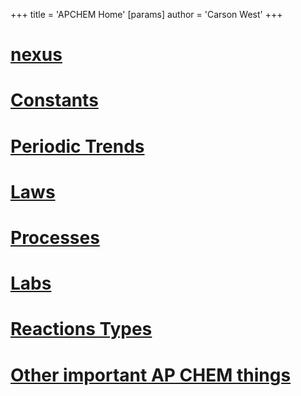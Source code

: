 +++
 title = 'APCHEM Home'
[params]
	author = 'Carson West'
+++
# [nexus](./../nexus/)

# [Constants](./../constants/)
# [Periodic Trends](./../periodic-trends/)
# [Laws](./../laws/)
# [Processes](./../processes/)
# [Labs](./../labs/)
# [Reactions Types](./../reactions-types/)

# [Other important AP CHEM things](./../other-important-ap-chem-things/)
